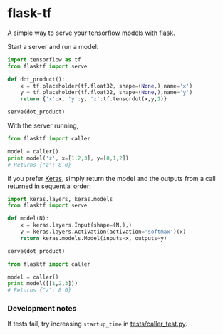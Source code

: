 # flask-tf

A simple way to serve your [tensorflow](https://github.com/tensorflow/tensorflow) models with [flask](http://flask.pocoo.org/).

Start a server and run a model:

```python
import tensorflow as tf
from flasktf import serve

def dot_product():
    x = tf.placeholder(tf.float32, shape=(None,),name='x')
    y = tf.placeholder(tf.float32, shape=(None,),name='y')
    return {'x':x, 'y':y, 'z':tf.tensordot(x,y,1)}

serve(dot_product)
```

With the server running,

```python
from flasktf import caller

model = caller()
print model('z', x=[1,2,3], y=[0,1,2])
# Returns {"z": 8.0}
```

if you prefer [Keras](https://keras.io/), simply return the model and the outputs from a call returned in sequential order:

```python
import keras.layers, keras.models
from flasktf import serve

def model(N):
    x = keras.layers.Input(shape=(N,),)
    y = keras.layers.Activation(activation='softmax')(x)
    return keras.models.Model(inputs=x, outputs=y)

serve(dot_product)
```

```python
from flasktf import caller

model = caller()
print model([[1,2,3]])
# Returns {"z": 8.0}
```


### Development notes

If tests fail, try increasing `startup_time` in [tests/caller_test.py](tests/caller_test.py).